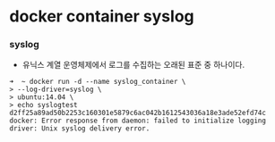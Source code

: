 # docker container syslog

### syslog
- 유닉스 계열 운영체제에서 로그를 수집하는 오래된 표준 중 하나이다.

```
➜  ~ docker run -d --name syslog_container \
> --log-driver=syslog \
> ubuntu:14.04 \
> echo syslogtest
d2ff25a89ad50b2253c160301e5879c6ac042b1612543036a18e3ade52efd74c
docker: Error response from daemon: failed to initialize logging driver: Unix syslog delivery error.
```


